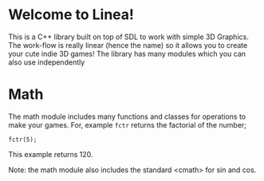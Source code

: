# **Welcome to Linea!**

This is a C++ library built on top of SDL to work with simple 3D Graphics.
The work-flow is really linear (hence the name) so it allows you to create your cute indie 3D games!
The library has many modules which you can also use independently

# Math

The math module includes many functions and classes for operations to make your games.
For, example `fctr` returns the factorial of the number;
```
fctr(5);
```
This example returns 120.

Note: the math module also includes the standard \<cmath> for sin and cos.
